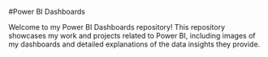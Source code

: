 #Power BI Dashboards

Welcome to my Power BI Dashboards repository! This repository showcases my work and projects related to Power BI, including images of my dashboards and detailed explanations of the data insights they provide.
